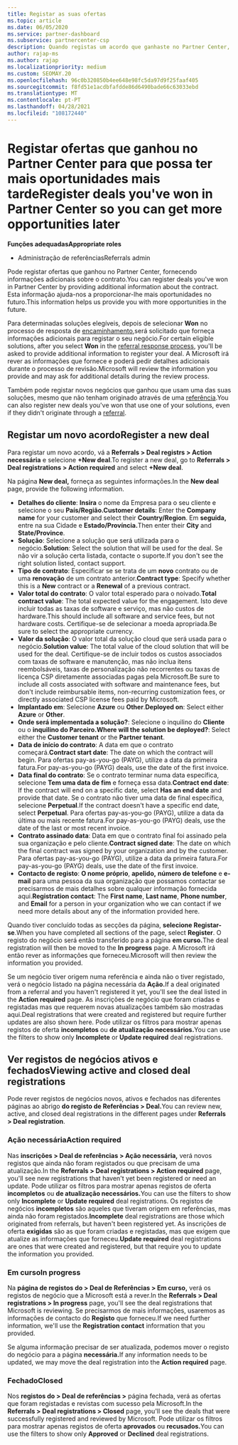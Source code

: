 ```yaml
---
title: Registar as suas ofertas
ms.topic: article
ms.date: 06/05/2020
ms.service: partner-dashboard
ms.subservice: partnercenter-csp
description: Quando registas um acordo que ganhaste no Partner Center, ajuda a Microsoft a proporcionar-te mais oportunidades no futuro.
author: rajap-ms
ms.author: rajap
ms.localizationpriority: medium
ms.custom: SEOMAY.20
ms.openlocfilehash: 96c0b320850b4ee648e98fc5da97d9f25faaf405
ms.sourcegitcommit: f8fd51e1acdbfafdde86d6490bade66c63033ebd
ms.translationtype: MT
ms.contentlocale: pt-PT
ms.lasthandoff: 04/28/2021
ms.locfileid: "108172440"
---
```

# <a name="register-deals-youve-won-in-partner-center-so-you-can-get-more-opportunities-later"></a><span data-ttu-id="aba28-103">Registar ofertas que ganhou no Partner Center para que possa ter mais oportunidades mais tarde</span><span class="sxs-lookup"><span data-stu-id="aba28-103">Register deals you've won in Partner Center so you can get more opportunities later</span></span>

<span data-ttu-id="aba28-104">**Funções adequadas**</span><span class="sxs-lookup"><span data-stu-id="aba28-104">**Appropriate roles**</span></span>

- <span data-ttu-id="aba28-105">Administração de referências</span><span class="sxs-lookup"><span data-stu-id="aba28-105">Referrals admin</span></span>

<span data-ttu-id="aba28-106">Pode registar ofertas que ganhou no Partner Center, fornecendo informações adicionais sobre o contrato.</span><span class="sxs-lookup"><span data-stu-id="aba28-106">You can register deals you've won in Partner Center by providing additional information about the contract.</span></span> <span data-ttu-id="aba28-107">Esta informação ajuda-nos a proporcionar-lhe mais oportunidades no futuro.</span><span class="sxs-lookup"><span data-stu-id="aba28-107">This information helps us provide you with more opportunities in the future.</span></span>

<span data-ttu-id="aba28-108">Para determinadas soluções elegíveis, depois de selecionar **Won** no processo de resposta de [encaminhamento,](manage-leads.md)será solicitado que forneça informações adicionais para registar o seu negócio.</span><span class="sxs-lookup"><span data-stu-id="aba28-108">For certain eligible solutions, after you select **Won** in the [referral response process](manage-leads.md), you'll be asked to provide additional information to register your deal.</span></span> <span data-ttu-id="aba28-109">A Microsoft irá rever as informações que fornece e poderá pedir detalhes adicionais durante o processo de revisão.</span><span class="sxs-lookup"><span data-stu-id="aba28-109">Microsoft will review the information you provide and may ask for additional details during the review process.</span></span>

<span data-ttu-id="aba28-110">Também pode registar novos negócios que ganhou que usam uma das suas soluções, mesmo que não tenham originado através de uma [referência](referrals.md).</span><span class="sxs-lookup"><span data-stu-id="aba28-110">You can also register new deals you've won that use one of your solutions, even if they didn't originate through a [referral](referrals.md).</span></span> 

## <a name="register-a-new-deal"></a><span data-ttu-id="aba28-111">Registar um novo acordo</span><span class="sxs-lookup"><span data-stu-id="aba28-111">Register a new deal</span></span>

<span data-ttu-id="aba28-112">Para registar um novo acordo, vá a **Referrals > Deal registrs > Action necessária** e selecione **+New deal**.</span><span class="sxs-lookup"><span data-stu-id="aba28-112">To register a new deal, go to **Referrals > Deal registrations > Action required** and select **+New deal**.</span></span>

<span data-ttu-id="aba28-113">Na página **New deal,** forneça as seguintes informações.</span><span class="sxs-lookup"><span data-stu-id="aba28-113">In the **New deal** page, provide the following information.</span></span>

- <span data-ttu-id="aba28-114">**Detalhes do cliente**: **Insira** o nome da Empresa para o seu cliente e selecione o seu **País/Região.**</span><span class="sxs-lookup"><span data-stu-id="aba28-114">**Customer details**: Enter the **Company name** for your customer and select their **Country/Region**.</span></span> <span data-ttu-id="aba28-115">Em **seguida,** entre na sua Cidade e **Estado/Província.**</span><span class="sxs-lookup"><span data-stu-id="aba28-115">Then enter their **City** and **State/Province**.</span></span>
- <span data-ttu-id="aba28-116">**Solução**: Selecione a solução que será utilizada para o negócio.</span><span class="sxs-lookup"><span data-stu-id="aba28-116">**Solution**: Select the solution that will be used for the deal.</span></span> <span data-ttu-id="aba28-117">Se não vir a solução certa listada, contacte o suporte.</span><span class="sxs-lookup"><span data-stu-id="aba28-117">If you don't see the right solution listed, contact support.</span></span>
- <span data-ttu-id="aba28-118">**Tipo de contrato**: Especificar se se trata de um **novo** contrato ou de uma **renovação** de um contrato anterior.</span><span class="sxs-lookup"><span data-stu-id="aba28-118">**Contract type**: Specify whether this is a **New** contract or a **Renewal** of a previous contract.</span></span>
- <span data-ttu-id="aba28-119">**Valor total do contrato**: O valor total esperado para o noivado.</span><span class="sxs-lookup"><span data-stu-id="aba28-119">**Total contract value**: The total expected value for the engagement.</span></span> <span data-ttu-id="aba28-120">Isto deve incluir todas as taxas de software e serviço, mas não custos de hardware.</span><span class="sxs-lookup"><span data-stu-id="aba28-120">This should include all software and service fees, but not hardware costs.</span></span> <span data-ttu-id="aba28-121">Certifique-se de selecionar a moeda apropriada.</span><span class="sxs-lookup"><span data-stu-id="aba28-121">Be sure to select the appropriate currency.</span></span>
- <span data-ttu-id="aba28-122">**Valor da solução**: O valor total da solução cloud que será usada para o negócio.</span><span class="sxs-lookup"><span data-stu-id="aba28-122">**Solution value**: The total value of the cloud solution that will be used for the deal.</span></span> <span data-ttu-id="aba28-123">Certifique-se de incluir todos os custos associados com taxas de software e manutenção, mas não inclua itens reembolsáveis, taxas de personalização não recorrentes ou taxas de licença CSP diretamente associadas pagas pela Microsoft.</span><span class="sxs-lookup"><span data-stu-id="aba28-123">Be sure to include all costs associated with software and maintenance fees, but don't include reimbursable items, non-recurring customization fees, or directly associated CSP license fees paid by Microsoft.</span></span>
- <span data-ttu-id="aba28-124">**Implantado em**: Selecione **Azure** ou **Other**.</span><span class="sxs-lookup"><span data-stu-id="aba28-124">**Deployed on**: Select either **Azure** or **Other**.</span></span>
- <span data-ttu-id="aba28-125">**Onde será implementada a solução?**: Selecione o inquilino do **Cliente** ou o **inquilino do Parceiro.**</span><span class="sxs-lookup"><span data-stu-id="aba28-125">**Where will the solution be deployed?**: Select either the **Customer tenant** or the **Partner tenant**.</span></span>
- <span data-ttu-id="aba28-126">**Data de início do contrato**: A data em que o contrato começará.</span><span class="sxs-lookup"><span data-stu-id="aba28-126">**Contract start date**: The date on which the contract will begin.</span></span> <span data-ttu-id="aba28-127">Para ofertas pay-as-you-go (PAYG), utilize a data da primeira fatura.</span><span class="sxs-lookup"><span data-stu-id="aba28-127">For pay-as-you-go (PAYG) deals, use the date of the first invoice.</span></span>
- <span data-ttu-id="aba28-128">**Data final do contrato**: Se o contrato terminar numa data específica, selecione **Tem uma data de fim** e forneça essa data.</span><span class="sxs-lookup"><span data-stu-id="aba28-128">**Contract end date**: If the contract will end on a specific date, select **Has an end date** and provide that date.</span></span> <span data-ttu-id="aba28-129">Se o contrato não tiver uma data de final específica, selecione **Perpetual**.</span><span class="sxs-lookup"><span data-stu-id="aba28-129">If the contract doesn't have a specific end date, select **Perpetual**.</span></span> <span data-ttu-id="aba28-130">Para ofertas pay-as-you-go (PAYG), utilize a data da última ou mais recente fatura.</span><span class="sxs-lookup"><span data-stu-id="aba28-130">For pay-as-you-go (PAYG) deals, use the date of the last or most recent invoice.</span></span>
- <span data-ttu-id="aba28-131">**Contrato assinado data**: Data em que o contrato final foi assinado pela sua organização e pelo cliente.</span><span class="sxs-lookup"><span data-stu-id="aba28-131">**Contract signed date**: The date on which the final contract was signed by your organization and by the customer.</span></span> <span data-ttu-id="aba28-132">Para ofertas pay-as-you-go (PAYG), utilize a data da primeira fatura.</span><span class="sxs-lookup"><span data-stu-id="aba28-132">For pay-as-you-go (PAYG) deals, use the date of the first invoice.</span></span>
- <span data-ttu-id="aba28-133">**Contacto de registo**: **O nome próprio**, **apelido,** **número de telefone** e **e-mail** para uma pessoa da sua organização que possamos contactar se precisarmos de mais detalhes sobre qualquer informação fornecida aqui.</span><span class="sxs-lookup"><span data-stu-id="aba28-133">**Registration contact**: The **First name**, **Last name**, **Phone number**, and **Email** for a person in your organization who we can contact if we need more details about any of the information provided here.</span></span>

<span data-ttu-id="aba28-134">Quando tiver concluído todas as secções da página, **selecione Registar-se**.</span><span class="sxs-lookup"><span data-stu-id="aba28-134">When you have completed all sections of the page, select **Register**.</span></span> <span data-ttu-id="aba28-135">O registo do negócio será então transferido para a página **em curso.**</span><span class="sxs-lookup"><span data-stu-id="aba28-135">The deal registration will then be moved to the **In progress** page.</span></span> <span data-ttu-id="aba28-136">A Microsoft irá então rever as informações que forneceu.</span><span class="sxs-lookup"><span data-stu-id="aba28-136">Microsoft will then review the information you provided.</span></span>

<span data-ttu-id="aba28-137">Se um negócio tiver origem numa referência e ainda não o tiver registado, verá o negócio listado na página necessária da **Ação.**</span><span class="sxs-lookup"><span data-stu-id="aba28-137">If a deal originated from a referral and you haven't registered it yet, you'll see the deal listed in the **Action required** page.</span></span> <span data-ttu-id="aba28-138">As inscrições de negócio que foram criadas e registadas mas que requerem novas atualizações também são mostradas aqui.</span><span class="sxs-lookup"><span data-stu-id="aba28-138">Deal registrations that were created and registered but require further updates are also shown here.</span></span> <span data-ttu-id="aba28-139">Pode utilizar os filtros para mostrar apenas registos de oferta **incompletos** ou **de atualização necessários.**</span><span class="sxs-lookup"><span data-stu-id="aba28-139">You can use the filters to show only **Incomplete** or **Update required** deal registrations.</span></span>

## <a name="viewing-active-and-closed-deal-registrations"></a><span data-ttu-id="aba28-140">Ver registos de negócios ativos e fechados</span><span class="sxs-lookup"><span data-stu-id="aba28-140">Viewing active and closed deal registrations</span></span>

<span data-ttu-id="aba28-141">Pode rever registos de negócios novos, ativos e fechados nas diferentes páginas ao abrigo **do registo de Referências > Deal.**</span><span class="sxs-lookup"><span data-stu-id="aba28-141">You can review new, active, and closed deal registrations in the different pages under **Referrals > Deal registration**.</span></span>

### <a name="action-required"></a><span data-ttu-id="aba28-142">Ação necessária</span><span class="sxs-lookup"><span data-stu-id="aba28-142">Action required</span></span>

<span data-ttu-id="aba28-143">Nas **inscrições > Deal de referências > Ação necessária,** verá novos registos que ainda não foram registados ou que precisam de uma atualização.</span><span class="sxs-lookup"><span data-stu-id="aba28-143">In the **Referrals > Deal registrations > Action required** page, you'll see new registrations that haven't yet been registered or need an update.</span></span> <span data-ttu-id="aba28-144">Pode utilizar os filtros para mostrar apenas registos de oferta **incompletos** ou **de atualização necessários.**</span><span class="sxs-lookup"><span data-stu-id="aba28-144">You can use the filters to show only **Incomplete** or **Update required** deal registrations.</span></span> <span data-ttu-id="aba28-145">Os registos de negócios **incompletos** são aqueles que tiveram origem em referências, mas ainda não foram registados.</span><span class="sxs-lookup"><span data-stu-id="aba28-145">**Incomplete** deal registrations are those which originated from referrals, but haven't been registered yet.</span></span> <span data-ttu-id="aba28-146">As inscrições de oferta **exigidas** são as que foram criadas e registadas, mas que exigem que atualize as informações que forneceu.</span><span class="sxs-lookup"><span data-stu-id="aba28-146">**Update required** deal registrations are ones that were created and registered, but that require you to update the information you provided.</span></span>

### <a name="in-progress"></a><span data-ttu-id="aba28-147">Em curso</span><span class="sxs-lookup"><span data-stu-id="aba28-147">In progress</span></span>

<span data-ttu-id="aba28-148">Na **página de registos do > Deal de Referências > Em curso,** verá os registos de negócio que a Microsoft está a rever.</span><span class="sxs-lookup"><span data-stu-id="aba28-148">In the **Referrals > Deal registrations > In progress** page, you'll see the deal registrations that Microsoft is reviewing.</span></span> <span data-ttu-id="aba28-149">Se precisarmos de mais informações, usaremos as informações de contacto do **Registo** que forneceu.</span><span class="sxs-lookup"><span data-stu-id="aba28-149">If we need further information, we'll use the **Registration contact** information that you provided.</span></span>

<span data-ttu-id="aba28-150">Se alguma informação precisar de ser atualizada, podemos mover o registo do negócio para a página **necessária.**</span><span class="sxs-lookup"><span data-stu-id="aba28-150">If any information needs to be updated, we may move the deal registration into the **Action required** page.</span></span>

### <a name="closed"></a><span data-ttu-id="aba28-151">Fechado</span><span class="sxs-lookup"><span data-stu-id="aba28-151">Closed</span></span>

<span data-ttu-id="aba28-152">Nos **registos do > Deal de referências >** página fechada, verá as ofertas que foram registadas e revistas com sucesso pela Microsoft.</span><span class="sxs-lookup"><span data-stu-id="aba28-152">In the **Referrals > Deal registrations > Closed** page, you'll see the deals that were successfully registered and reviewed by Microsoft.</span></span> <span data-ttu-id="aba28-153">Pode utilizar os filtros para mostrar apenas registos de oferta **aprovados** ou **recusados.**</span><span class="sxs-lookup"><span data-stu-id="aba28-153">You can use the filters to show only **Approved** or **Declined** deal registrations.</span></span>
